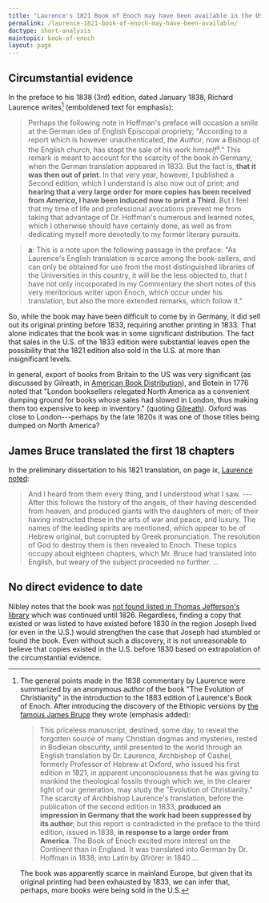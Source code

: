 ```yaml
---
title: "Laurence's 1821 Book of Enoch may have been available in the US"
permalink: /laurence-1821-book-of-enoch-may-have-been-available/
doctype: short-analysis
maintopic: book-of-enoch
layout: page
---
```


## Circumstantial evidence

In the preface to his 1838 (3rd) edition, dated January 1838, Richard Laurence writes[^commentary_in_1883] (emboldened text for emphasis):

> Perhaps the following note in Hoffman's preface will occasion a smile at the German idea of English Episcopal propriety; "According to a report which is however unauthenticated, _the Author_, now a Bishop of the English church, has stopt the sale of his work _himself_<sup>a</sup>." This remark is meant to account for the scarcity of the book in Germany, when the German translation appeared in 1833. But the fact is, **that it was then out of print**. In that very year, however, I published a Second edition, which I understand is also now out of print; and **hearing that a very large order for more copies has been received from _America_, I have been induced now to print a Third**. But I feel that my time of life and professional avocations prevent me from taking that advantage of Dr. Hoffman's numerous and learned notes, which I otherwise should have certainly done, as well as from dedicating myself more devotedly to my former literary pursuits.

> **a**: This is a note upon the following passage in the preface: "As Laurence's English translation is scarce among the book-sellers, and can only be obtained for use from the most distinguished libraries of the Universities in this country, it will be the less objected to, that I have not only incorporated in my Commentary the short notes of this very meritorious writer upon Enoch, which occur under his translation, but also the more extended remarks, which follow it."

So, while the book may have been difficult to come by in Germany, it did sell out its original printing before 1833, requiring another printing in 1833.  That alone indicates that the book was in some significant distribution.  The fact that sales in the U.S. of the 1833 edition were substantial leaves open the possibility that the 1821 edition also sold in the U.S. at more than insignificant levels.

In general, export of books from Britain to the US was very significant (as discussed by Gilreath, in [American Book Distribution](https://www.americanantiquarian.org/proceedings/44539364.pdf)), and Botein in 1776 noted that "London booksellers relegated North America as a convenient dumping ground for books whose sales had slowed in London, thus making them too expensive to keep in inventory." (quoting [Gilreath](https://www.americanantiquarian.org/proceedings/44539364.pdf)).  Oxford was close to London---perhaps by the late 1820s it was one of those titles being dumped on North America?

## James Bruce translated the first 18 chapters

In the preliminary dissertation to his 1821 translation, on page ix, [Laurence noted](https://books.google.com/books?id=IFM7AQAAMAAJ&printsec=frontcover&source=gbs_ge_summary_r&cad=0#v=onepage&q=war&f=false):

> And I heard from them every thing, and I understood what I saw. ---After this follows the history of the angels, of their having descended from heaven, and produced giants with the daughters of men; of their having instructed these in the arts of war and peace, and luxury.  The names of the leading spirits are mentioned, which appear to be of Hebrew original, but corrupted by Greek pronunciation.  The resolution of God to destroy them is then revealed to Enoch.  These topics occupy about eighteen chapters, which Mr. Bruce had translated into English, but weary of the subject proceeded no further. ...

## No direct evidence to date

Nibley notes that the book was [not found listed in Thomas Jefferson's library](https://www.lds.org/study/ensign/1975/12/a-strange-thing-in-the-land-the-return-of-the-book-of-enoch-part-2?lang=eng) which was continued until 1826.  Regardless, finding a copy that existed or was listed to have existed before 1830 in the region Joseph lived (or even in the U.S.) would strengthen the case that Joseph had stumbled or found the book.  Even without such a discovery, it is not unreasonable to believe that copies existed in the U.S. before 1830 based on extrapolation of the circumstantial evidence.

[^commentary_in_1883]: The general points made in the 1838 commentary by Laurence were summarized by an anonymous author of the book "The Evolution of Christianity" in the introduction to the 1883 edition of Laurence's Book of Enoch.  After introducing the discovery of the Ethiopic versions by [the famous James Bruce](https://archive.org/details/brucestravelsan01brucgoog/page/n7) they wrote (emphasis added):

    > This priceless manuscript, destined, some day, to reveal the forgotten source of many Christian dogmas and mysteries, rested in Bodleian obscurity, until presented to the world through an English translation by Dr. Laurence, Archbishop of Cashel, formerly Professor of Hebrew at Oxford, who issued his first edition in 1821, in apparent unconsciousness that he was giving to mankind the theological fossils through which we, in the clearer light of our generation, may study the "Evolution of Christianity." 
    > The scarcity of Archbishop Laurence's translation, before the publication of the second edition in 1833, **produced an impression in Germany that the work had been suppressed by its author**; but this report is contradicted in the preface to the third edition, issued in 1838, **in response to a large order from America**. 
    > The Book of Enoch excited more interest on the Continent than in England. It was translated into German by Dr. Hoffman in 1838, into Latin by Gfrörer in 1840 ...

    The book was apparently scarce in mainland Europe, but given that its original printing had been exhausted by 1833, we can infer that, perhaps, more books were being sold in the U.S.  
